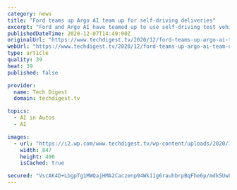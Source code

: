 ```yaml
---
category: news
title: "Ford teams up Argo AI team up for self-driving deliveries"
excerpt: "Ford and Argo AI have teamed up to use self-driving test vehicles for making contactless deliveries to distance learning students."
publishedDateTime: 2020-12-07T14:49:00Z
originalUrl: "https://www.techdigest.tv/2020/12/ford-teams-up-argo-ai-team-up-for-self-driving-deliveries.html"
webUrl: "https://www.techdigest.tv/2020/12/ford-teams-up-argo-ai-team-up-for-self-driving-deliveries.html"
type: article
quality: 39
heat: 39
published: false

provider:
  name: Tech Digest
  domain: techdigest.tv

topics:
  - AI in Autos
  - AI

images:
  - url: "https://i2.wp.com/www.techdigest.tv/wp-content/uploads/2020/12/Screen-Shot-2020-12-07-at-14.34.51.png?fit=847%2C490&#038;ssl=1"
    width: 847
    height: 490
    isCached: true

secured: "VscAK4D+LbgpTg1MWQajHMA2Caczenp94Wk11g6rauhbrpBqFhe6p/mdk5Uw8GunLvQRr6Ig/3vM+hf48ycYBtGAtwa2aBrOZcp6FcF0A2OmiWoILNqWudq720F+xTWs5LwmNftBn122g53jDWJDnxhc9aDCqtf3K6/gjh9Ap1v3c78RIBQQ4gwtwUrcuiuYf9dSipWqS4zD/AbWsnCueLTmWFxG+4xKwuTEDx4rjP2pErTA1z1GTpkPvpmGSrzQIkjLkfV7JGaDvaGZyiZO3OlkOq3jk2A7rrB9IJHm5tFgoyr0xFZ8foAEZuuAMIB8cJFzVqL9by2E2WkXT+TX4kPa0AN2Pn9+v52j8IUmT/c=;PYdkSEqMzqs8QUfDq2issw=="
---
```


